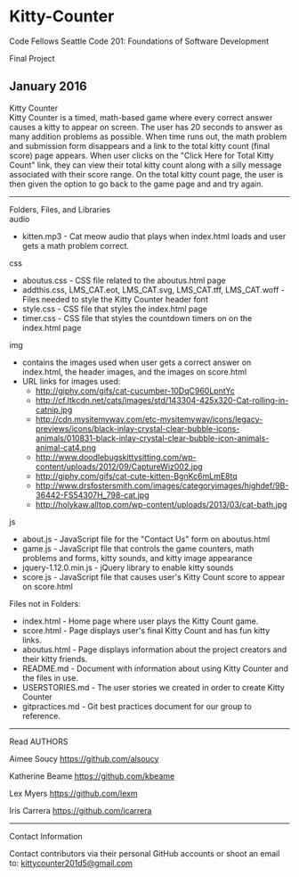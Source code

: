 # Kitty-Counter
Code Fellows Seattle Code 201: Foundations of Software Development

Final Project

January 2016
---
Kitty Counter<br>
Kitty Counter is a timed, math-based game where every correct answer causes a kitty to appear on screen. The user has 20 seconds to answer as many addition problems as possible. When time runs out, the math problem and submission form disappears and a link to the total kitty count (final score) page appears. When user clicks on the "Click Here for Total Kitty Count" link, they can view their total kitty count along with a silly message associated with their score range. On the total kitty count page, the user is then given the option to go back to the game page and and try again.

---
Folders, Files, and Libraries<br>
audio
* kitten.mp3 - Cat meow audio that plays when index.html loads and user gets a math problem correct. <br>

css
* aboutus.css - CSS file related to the aboutus.html page
* addthis.css, LMS_CAT.eot, LMS_CAT.svg, LMS_CAT.tff, LMS_CAT.woff - Files needed to style the Kitty Counter header font
* style.css - CSS file that styles the index.html page
* timer.css - CSS file that styles the countdown timers on on the index.html page

img
* contains the images used when user gets a correct answer on index.html, the header images, and the images on score.html
* URL links for images used:
  * http://giphy.com/gifs/cat-cucumber-10DqC960LpntYc
  * http://cf.ltkcdn.net/cats/images/std/143304-425x320-Cat-rolling-in-catnip.jpg
  * http://cdn.mysitemyway.com/etc-mysitemyway/icons/legacy-previews/icons/black-inlay-crystal-clear-bubble-icons-animals/010831-black-inlay-crystal-clear-bubble-icon-animals-animal-cat4.png
  * http://www.doodlebugskittysitting.com/wp-content/uploads/2012/09/CaptureWiz002.jpg
  * http://giphy.com/gifs/cat-cute-kitten-BgnKc6mLmE8tq
  * http://www.drsfostersmith.com/images/categoryimages/highdef/9B-36442-FS54307H_798-cat.jpg
  * http://holykaw.alltop.com/wp-content/uploads/2013/03/cat-bath.jpg

js
* about.js - JavaScript file for the "Contact Us" form on aboutus.html
* game.js - JavaScript file that controls the game counters, math problems and forms, kitty sounds, and kitty image appearance
* jquery-1.12.0.min.js - jQuery library to enable kitty sounds
* score.js - JavaScript file that causes user's Kitty Count score to appear on score.html

Files not in Folders:<br>
* index.html - Home page where user plays the Kitty Count game.<br>
* score.html - Page displays user's final Kitty Count and has fun kitty links.<br>
* aboutus.html - Page displays information about the project creators and their kitty friends. <br>
* README.md - Document with information about using Kitty Counter and the files in use.<br>
* USERSTORIES.md - The user stories we created in order to create Kitty Counter<br>
* gitpractices.md - Git best practices document for our group to reference. <br>

---
Read AUTHORS<br>

Aimee Soucy https://github.com/alsoucy

Katherine Beame https://github.com/kbeame

Lex Myers https://github.com/lexm

Iris Carrera https://github.com/icarrera

---
Contact Information <br>

Contact contributors via their personal GitHub accounts or shoot an email to:
kittycounter201d5@gmail.com
